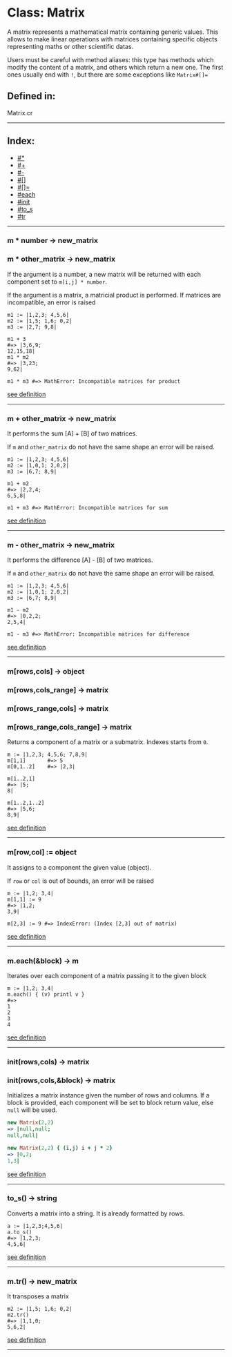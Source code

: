 # Class: Matrix
A matrix represents a mathematical matrix containing generic values.
This allows to make linear operations with matrices containing specific
objects representing maths or other scientific datas.

Users must be careful with method aliases: this type has methods
which modify the content of a matrix, and others which return a new one.
The first ones usually end with `!`, but there are some exceptions
like `Matrix#[]=`

## Defined in:
Matrix.cr

---
## Index:
  * [#*](#m--number---------new_matrix)
  * [#+](#m--other_matrix---new_matrix)
  * [#-](#m---other_matrix---new_matrix)
  * [#[]](#mrowscols---------------object)
  * [#[]=](#mrowcol--object)
  * [#each](#meach&block---m)
  * [#init](#initrowscols----------matrix)
  * [#to_s](#to_s---string)
  * [#tr](#mtr---new_matrix)

---
### m * number       -> new_matrix
### m * other_matrix -> new_matrix

If the argument is a number, a new matrix will be returned
with each component set to `m[i,j] * number`.

If the argument is a matrix, a matricial product is performed.
If matrices are incompatible, an error is raised
```
m1 := |1,2,3; 4,5,6|
m2 := |1,5; 1,6; 0,2|
m3 := |2,7; 9,8|

m1 + 3
#=> |3,6,9;
12,15,18|
m1 * m2
#=> |3,23;
9,62|

m1 * m3 #=> MathError: Incompatible matrices for product
```

[see definition](https://github.com/LinCAS-lang/LinCAS/blob/master/src/Internal/Matrix.cr#L469)

---

### m + other_matrix -> new_matrix

It performs the sum [A] + [B] of two matrices.

If `m` and `other_matrix` do not have the same shape
an error will be raised.
```
m1 := |1,2,3; 4,5,6|
m2 := |1,0,1; 2,0,2|
m3 := |6,7; 8,9|

m1 + m2
#=> |2,2,4;
6,5,8|

m1 + m3 #=> MathError: Incompatible matrices for sum
```

[see definition](https://github.com/LinCAS-lang/LinCAS/blob/master/src/Internal/Matrix.cr#L379)

---

### m - other_matrix -> new_matrix

It performs the difference [A] - [B] of two matrices.

If `m` and `other_matrix` do not have the same shape
an error will be raised.
```
m1 := |1,2,3; 4,5,6|
m2 := |1,0,1; 2,0,2|
m3 := |6,7; 8,9|

m1 - m2
#=> |0,2,2;
2,5,4|

m1 - m3 #=> MathError: Incompatible matrices for difference
```

[see definition](https://github.com/LinCAS-lang/LinCAS/blob/master/src/Internal/Matrix.cr#L423)

---

### m[rows,cols]             -> object
### m[rows,cols_range]       -> matrix
### m[rows_range,cols]       -> matrix
### m[rows_range,cols_range] -> matrix

Returns a component of a matrix or a submatrix.
Indexes starts from `0`.
```
m := |1,2,3; 4,5,6; 7,8,9|
m[1,1]       #=> 5
m[0,1..2]    #=> |2,3|

m[1..2,1]    
#=> |5;
8| 

m[1..2,1..2]
#=> |5,6;
8,9|
```

[see definition](https://github.com/LinCAS-lang/LinCAS/blob/master/src/Internal/Matrix.cr#L269)

---

### m[row,col] := object

It assigns to a component the given value (object).

If `row` or `col` is out of bounds, an error will be raised
```
m := |1,2; 3,4|
m[1,1] := 9
#=> |1,2;
3,9|

m[2,3] := 9 #=> IndexError: (Index [2,3] out of matrix)
```

[see definition](https://github.com/LinCAS-lang/LinCAS/blob/master/src/Internal/Matrix.cr#L344)

---

### m.each(&block) -> m

Iterates over each component of a matrix
passing it to the given block
```
m := |1,2; 3,4|
m.each() { (v) printl v }
#=>
1
2
3
4
```

[see definition](https://github.com/LinCAS-lang/LinCAS/blob/master/src/Internal/Matrix.cr#L566)

---

### init(rows,cols)        -> matrix
### init(rows,cols,&block) -> matrix

Initializes a matrix instance given the number of rows and columns.
If a block is provided, each component will be set to block return
value, else `null` will be used.
```coffee
new Matrix(2,2)
=> |null,null;
null,null|

new Matrix(2,2) { (i,j) i + j * 2}
=> |0,2;
1,3|
```

[see definition](https://github.com/LinCAS-lang/LinCAS/blob/master/src/Internal/Matrix.cr#L151)

---

### to_s() -> string

Converts a matrix into a string. It is already formatted
by rows.
```
a := |1,2,3;4,5,6|
a.to_s() 
#=> |1,2,3;
4,5,6|
```

[see definition](https://github.com/LinCAS-lang/LinCAS/blob/master/src/Internal/Matrix.cr#L206)

---

### m.tr() -> new_matrix

It transposes a matrix
```
m2 := |1,5; 1,6; 0,2|
m2.tr()
#=> |1,1,0;
5,6,2|
```

[see definition](https://github.com/LinCAS-lang/LinCAS/blob/master/src/Internal/Matrix.cr#L536)

---

